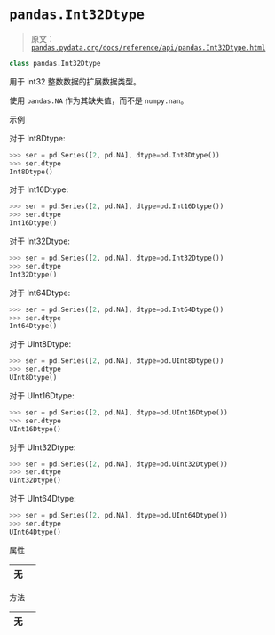 # `pandas.Int32Dtype`

> 原文：[`pandas.pydata.org/docs/reference/api/pandas.Int32Dtype.html`](https://pandas.pydata.org/docs/reference/api/pandas.Int32Dtype.html)

```py
class pandas.Int32Dtype
```

用于 int32 整数数据的扩展数据类型。

使用 `pandas.NA` 作为其缺失值，而不是 `numpy.nan`。

示例

对于 Int8Dtype:

```py
>>> ser = pd.Series([2, pd.NA], dtype=pd.Int8Dtype())
>>> ser.dtype
Int8Dtype() 
```

对于 Int16Dtype:

```py
>>> ser = pd.Series([2, pd.NA], dtype=pd.Int16Dtype())
>>> ser.dtype
Int16Dtype() 
```

对于 Int32Dtype:

```py
>>> ser = pd.Series([2, pd.NA], dtype=pd.Int32Dtype())
>>> ser.dtype
Int32Dtype() 
```

对于 Int64Dtype:

```py
>>> ser = pd.Series([2, pd.NA], dtype=pd.Int64Dtype())
>>> ser.dtype
Int64Dtype() 
```

对于 UInt8Dtype:

```py
>>> ser = pd.Series([2, pd.NA], dtype=pd.UInt8Dtype())
>>> ser.dtype
UInt8Dtype() 
```

对于 UInt16Dtype:

```py
>>> ser = pd.Series([2, pd.NA], dtype=pd.UInt16Dtype())
>>> ser.dtype
UInt16Dtype() 
```

对于 UInt32Dtype:

```py
>>> ser = pd.Series([2, pd.NA], dtype=pd.UInt32Dtype())
>>> ser.dtype
UInt32Dtype() 
```

对于 UInt64Dtype:

```py
>>> ser = pd.Series([2, pd.NA], dtype=pd.UInt64Dtype())
>>> ser.dtype
UInt64Dtype() 
```

属性

| **无** |  |
| --- | --- |

方法

| **无** |  |
| --- | --- |
